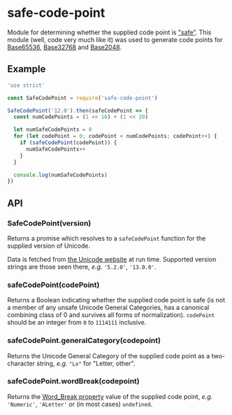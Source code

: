 # safe-code-point

Module for determining whether the supplied code point is ["safe"](https://qntm.org/safe). This module (well, code very much like it) was used to generate code points for [Base65536](https://github.com/qntm/base65536), [Base32768](https://github.com/qntm/base32768) and [Base2048](https://github.com/qntm/base2048).

## Example

```js
'use strict'

const SafeCodePoint = require('safe-code-point')

SafeCodePoint('12.0').then(safeCodePoint => {
  const numCodePoints = (1 << 16) + (1 << 20)

  let numSafeCodePoints = 0
  for (let codePoint = 0; codePoint < numCodePoints; codePoint++) {
    if (safeCodePoint(codePoint)) {
      numSafeCodePoints++
    }
  }

  console.log(numSafeCodePoints)
})
```

## API

### SafeCodePoint(version)

Returns a promise which resolves to a `safeCodePoint` function for the supplied version of Unicode.

Data is fetched from [the Unicode website](http://www.unicode.org/Public) at run time. Supported version strings are those seen there, *e.g.* `'5.2.0'`, `'13.0.0'`.

### safeCodePoint(codePoint)

Returns a Boolean indicating whether the supplied code point is safe (is not a member of any unsafe Unicode General Categories, has a canonical combining class of 0 and survives all forms of normalization). `codePoint` should be an integer from `0` to `1114111` inclusive.

### safeCodePoint.generalCategory(codepoint)

Returns the Unicode General Category of the supplied code point as a two-character string, *e.g.* `"Lo"` for "Letter, other".

### safeCodePoint.wordBreak(codepoint)

Returns the [Word_Break property](https://unicode.org/reports/tr29/#Table_Word_Break_Property_Values) value of the supplied code point, *e.g.* `'Numeric'`, `'ALetter'` or (in most cases) `undefined`.

